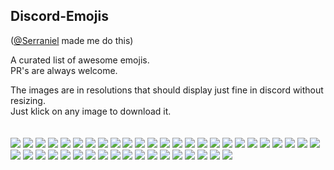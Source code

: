 ## Discord-Emojis
([@Serraniel](http://github.com/serraniel) made me do this)

A curated list of awesome emojis.<br>
PR's are always welcome.

The images are in resolutions that should display just fine in discord without resizing.<br>
Just klick on any image to download it.
<br><br><br>
![](https://cdn.discordapp.com/emojis/232060435266797568.png) <!-- LeftShark -->
![](https://cdn.discordapp.com/emojis/246790977564573706.png) <!-- Kappa -->
![](https://cdn.discordapp.com/emojis/270994941033840642.png) <!-- bibaKappa -->
![](https://cdn.discordapp.com/emojis/239071618758868992.png) <!-- LuL -->
![](https://cdn.discordapp.com/emojis/230610802384699392.png) <!-- Lenny -->
![](https://cdn.discordapp.com/emojis/230610802724438016.png) <!-- Pepe / FeelsDumbMan -->
![](https://cdn.discordapp.com/emojis/230610802502008832.png) <!-- Pepe / FeelsBadMan -->
![](https://cdn.discordapp.com/emojis/222644174988509185.png) <!-- Pepe / EZ -->
![](https://cdn.discordapp.com/emojis/230610802640420864.png) <!-- Whoa -->
![](https://cdn.discordapp.com/emojis/230610802686558218.png) <!-- Awesome -->
![](https://cdn.discordapp.com/emojis/222644178331500545.png) <!-- NotSureIf -->
![](https://cdn.discordapp.com/emojis/236546497431339020.png) <!-- HeyGuys -->
![](https://cdn.discordapp.com/emojis/230610803588333568.png) <!-- Tracer XD -->
![](https://cdn.discordapp.com/emojis/260169867582373888.png) <!-- Wuuut -->
![](https://cdn.discordapp.com/emojis/230610803118702593.png) <!-- Rem -->
![](https://cdn.discordapp.com/emojis/230610802770575360.png) <!-- Rem Doh -->
![](https://cdn.discordapp.com/emojis/230610803152125952.png) <!-- Rem Yay -->
![](https://cdn.discordapp.com/emojis/230610803491864576.png) <!-- Rem Stare -->
![](https://cdn.discordapp.com/emojis/230155097961660426.png) <!-- Rem Bomb -->
![](https://cdn.discordapp.com/emojis/230155095789142016.png) <!-- Ram Bomb -->
![](https://cdn.discordapp.com/emojis/230684388084416512.png) <!-- Emilia Bomb -->
![](https://cdn.discordapp.com/emojis/230610803575881728.png) <!-- Nep Smug -->
![](https://cdn.discordapp.com/emojis/230610803009519617.png) <!-- Nep Rage -->
![](https://cdn.discordapp.com/emojis/251446983644938240.png) <!-- Yui Shrug -->
![](https://cdn.discordapp.com/emojis/238039508006862848.png) <!-- Aka Shrug -->
![](https://cdn.discordapp.com/emojis/313393546222632960.png) <!-- Pantsu -->
![](https://cdn.discordapp.com/emojis/313393545807527937.png) <!-- Pantsus -->
![](https://cdn.discordapp.com/emojis/230155099039596545.png) <!-- Shinobu Bomb -->
![](https://cdn.discordapp.com/emojis/249204277623521282.png) <!-- Shinobu Donut -->
![](https://cdn.discordapp.com/emojis/303302053688770561.png) <!-- Shinobu Standing -->
![](https://cdn.discordapp.com/emojis/230595068204023809.png) <!-- Nya Pasu -->
![](https://cdn.discordapp.com/emojis/265010527250546689.png) <!-- Chitose NotLike -->
![](https://cdn.discordapp.com/emojis/263782458200293387.png) <!-- Chitose WTF -->
![](https://cdn.discordapp.com/emojis/265010526805950464.png) <!-- Chitose Ugh -->
![](https://cdn.discordapp.com/emojis/265010526906613760.png) <!-- Chitose Think -->
![](https://cdn.discordapp.com/emojis/265010524641689600.png) <!-- Chitose Smug -->
![](https://cdn.discordapp.com/emojis/263782587288256512.png) <!-- Chitose Happy -->
![](https://cdn.discordapp.com/emojis/230662560397918208.png) <!-- Abby Hype -->
![](https://cdn.discordapp.com/emojis/247667533044383745.png) <!-- Eeeeeh -->
![](https://cdn.betterttv.net/emote/57be2be851067c5243fe65f8/3x) <!-- Thonkang -->
![](https://cdn.betterttv.net/emote/55c2f86ff95ede671a79e47f/3x) <!-- Lewd -->
![](https://cdn.discordapp.com/emojis/270456765785702400.png) <!-- MeguPuke -->
![](https://cdn.discordapp.com/emojis/246168134422102023.png) <!-- GoodNight -->

